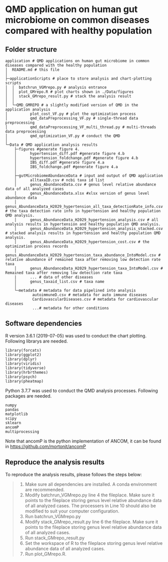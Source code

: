 QMD application on human gut microbiome on common diseases compared with healthy population
=================
## Folder structure
```
application # QMD applications on human gut microbiome in common diseases compared with the healthy population
│  README.md # this file
│  
├─applicationScripts # place to store analysis and chart-plotting scripts
│  │  batchrun_VGMrepo.py # analysis entrance
│  │  plot_GMrepo.R # plot charts shown in ./Data/figures
│  │  stack_GMrepo_result.py # stack the analysis result
│  │  
│  └─QMD_GMREPO # a slightly modified version of QMD in the application analysis
│          plot_cost_VF.py # plot the optimization process 
│          qmd_dataPreprocessing_VF.py # single-thread data preprocessing
│          qmd_dataPreprocessing_VF_multi_thread.py # multi-threads data preprocessing
│          qmd_optimization_VF.py # conduct the QMD
│          
└─Data # QMD application analysis results
    ├─figures #generate figure 4.
    │      hypertension_diff.pdf #generate figure 4.b
    │      hypertension_foldchange.pdf #generate figure 4.b
    │      IBS_diff.pdf #generate figure 4.a
    │      IBS_foldchange.pdf #generate figure 4.a
    │      
    ├─gutMicrobiomeAbundanceData # input and output of QMD application
    │      alltaxaID.csv # ncbi taxa id list
    │      genus_AbundanceData.csv # genus level relative abundance data of all analyzed cases
    │      genus_AbundanceData.xlsx #xlsx version of genus level abundance data
    │      genus_AbundanceData_H2029_hypertension_all_taxa_detectionRate_info.csv # the taxa detection rate info in hypertension and healthy population QMD analysis.
    │      genus_AbundanceData_H2029_hypertension_analysis.csv # all analysis results in hypertension and healthy population QMD analysis.
    │      genus_AbundanceData_H2029_hypertension_analysis_stacked.csv # stacked analysis results in hypertension and healthy population QMD analysis.
    │      genus_AbundanceData_H2029_hypertension_cost.csv # the optimization process records
    │      genus_AbundanceData_H2029_hypertension_taxa_abundance_IntoModel.csv # relative abundance of remained taxa after removing low detection rate taxa
    │      genus_AbundanceData_H2029_hypertension_taxa_IntoModel.csv # Remained taxa after removing low detection rate taxa
    |      ... # data of other diseases
    │      genus_taxaid_list.csv # taxa name
    │      
    └─metadata # metadata for data pipelined into analysis
            autoimmuneD.csv # metadata for auto immune diseases
            CardiovascularDiseases.csv # metadata for cardiovascular diseases
            ...# metadata for other conditions
```
## Software dependencies

R version 3.6.1 (2019-07-05) was used to conduct the chart plotting. Following librarys are needed.
```
library(forcats)
library(ggplot2)
library(dplyr)
library(viridis)
library(tidyverse)
library(hrbrthemes)
library(psych)
library(pheatmap)
```
Python 3.7.7 was used to conduct the QMD analysis processes. Following packages are needed.
```
numpy
pandas
matplotlib
scipy
sklearn
ancomP
multiprocessing
```
Note that ancomP is the python implementation of ANCOM, it can be found in https://github.com/mortonjt/ancomP

## Reproduce the analysis results
To reproduce the analysis results, please follows the steps below:
> 1. Make sure all dependencies are installed. A conda environment are recommended.
> 2. Modify batchrun_VGMrepo.py line 4 the fileplace. Make sure it points to the fileplace storing genus level relative abundance data of all analyzed cases. The processers in Line 10 should also be modified to suit your computer configuration.
> 3. Run batchrun_VGMrepo.py
> 4. Modify stack_GMrepo_result.py line 6 the fileplace. Make sure it points to the fileplace storing genus level relative abundance data of all analyzed cases.
> 5. Run stack_GMrepo_result.py
> 6. Set the workspace of R to the fileplace storing genus level relative abundance data of all analyzed cases.
> 7. Run plot_GMrepo.R.


